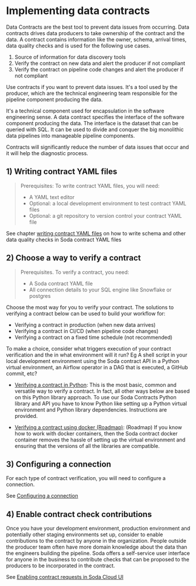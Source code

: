# Implementing data contracts

Data Contracts are the best tool to prevent data issues from occurring. Data contracts
drives data producers to take ownership of the contract and the data.  A contract contains
information like the owner, schema, arrival times, data quality checks and is used for the
following use cases.

1) Source of information for data discovery tools
2) Verify the contract on new data and alert the producer if not compliant
3) Verify the contract on pipeline code changes and alert the producer if not compliant

Use contracts if you want to prevent data issues. It's a tool used by the producer, which
are the technical engineering team responsible for the pipeline component producing the data.

It's a technical component used for encapsulation in the software engineering sense. A data
contract specifies the interface of the software component producing the data.  The interface
is the dataset that can be queried with SQL.  It can be used to divide and conquer
the big monolithic data pipelines into manageable pipeline components.

Contracts will significantly reduce the number of data issues that occur and it will
help the diagnostic process.

## 1) Writing contract YAML files

> Prerequisites: To write contract YAML files, you will need:
> * A YAML text editor
> * Optional: a local development environment to test contract YAML files
> * Optional: a git repository to version control your contract YAML file

See chapter [writing contract  YAML files](01_00_writing_contract_files.md) on how to write schema and
other data quality checks in Soda contract YAML files

## 2) Choose a way to verify a contract

> Prerequisites.  To verify a contract, you need:
> * A Soda contract YAML file
> * All connection details to your SQL engine like Snowflake or postgres

Choose the most way for you to verify your contract. The solutions to verifying a contract
below can be used to build your workflow for:
* Verifying a contract in production (when new data arrives)
* Verifying a contract in CI/CD (when pipeline code changes)
* Verifying a contract on a fixed time schedule (not recommended)

To make a choice, consider what triggers execution of your contract verification and the in what
environment will it run?  Eg A shell script in your local development environment using the Soda
contract API in a Python virtual environment, an Airflow operator in a DAG that is executed, a
GitHub commit, etc?

* [Verifying a contract in Python](02_verifying_a_contract_in_python/README.md):
  This is the most basic, common and versatile way to verify a contract.  In fact, all other ways below
  are based on this Python library approach.  To use our Soda Contracts Python library and API you
  have to know Python like setting up a Python virtual environment and Python library dependencies.
  Instructions are provided.

* [Verifying a contract using docker (Roadmap)](03_verifying_a_contract_using_docker/README.md):
  (Roadmap) If you know how to work with docker containers, then the Soda contract docker container removes the
  hassle of setting up the virtual environment and ensuring that the versions of all the libraries are
  compatible.

## 3) Configuring a connection

For each type of contract verification, you will need to configure a connection.

See [Configuring a connection](02_03_configuring_a_connection)

## 4) Enable contract check contributions

Once you have your development environment, production environment and potentially other staging
environments set up, consider to enable contributions to the contract by anyone in the organization.
People outside the producer team often have more domain knowledge about the data than the engineers
building the pipeline.  Soda offers a self-service user interface for anyone in the business to
contribute checks that can be proposed to the producers to be incorporated in the contract.

See [Enabling contract requests in Soda Cloud UI](07_enabling_contract_requests/README.md)
